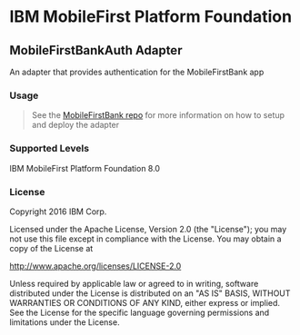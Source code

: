 IBM MobileFirst Platform Foundation
===
## MobileFirstBankAuth Adapter

An adapter that provides authentication for the MobileFirstBank app


### Usage

> See the [MobileFirstBank repo](https://github.com/MobileFirst-Platform-Developer-Center/MobileFirstBankCordova) for more information on how to setup and deploy the adapter


### Supported Levels
IBM MobileFirst Platform Foundation 8.0

### License
Copyright 2016 IBM Corp.

Licensed under the Apache License, Version 2.0 (the "License");
you may not use this file except in compliance with the License.
You may obtain a copy of the License at

http://www.apache.org/licenses/LICENSE-2.0

Unless required by applicable law or agreed to in writing, software
distributed under the License is distributed on an "AS IS" BASIS,
WITHOUT WARRANTIES OR CONDITIONS OF ANY KIND, either express or implied.
See the License for the specific language governing permissions and
limitations under the License.
